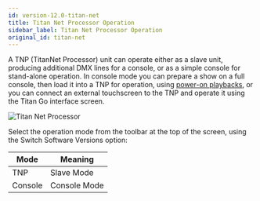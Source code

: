 ```yaml
---
id: version-12.0-titan-net
title: Titan Net Processor Operation
sidebar_label: Titan Net Processor Operation
original_id: titan-net
---
```


A TNP (TitanNet Processor) unit can operate either as a slave unit,
producing additional DMX lines for a console, or as a simple console for
stand-alone operation. In console mode you can prepare a show on a full
console, then load it into a TNP for operation, using [power-on playbacks](cues/using-a-cue.md#programming-the-release-power-on-state), or you can connect an external
touchscreen to the TNP and operate it using the Titan Go interface
screen.

![Titan Net Processor](/docs/images/image47.jpeg)

Select the operation mode from the toolbar
at the top of the screen, using the Switch Software Versions option:

Mode | Meaning
--- | ---
TNP | Slave Mode
Console | Console Mode
